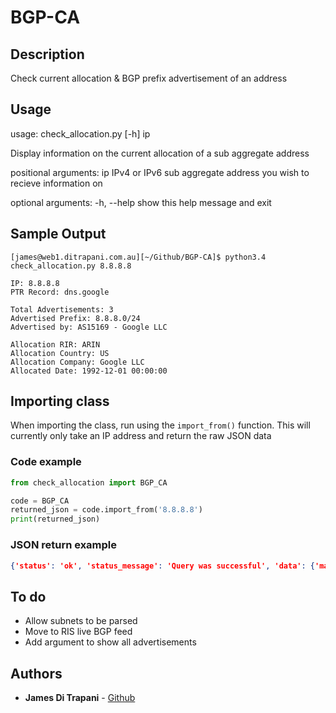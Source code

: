 
# BGP-CA
## Description
Check current allocation & BGP prefix advertisement of an address

## Usage
usage: check_allocation.py [-h] ip

Display information on the current allocation of a sub aggregate address

positional arguments:
  ip          IPv4 or IPv6 sub aggregate address you wish to recieve
              information on

optional arguments:
  -h, --help  show this help message and exit

## Sample Output
```
[james@web1.ditrapani.com.au][~/Github/BGP-CA]$ python3.4 check_allocation.py 8.8.8.8

IP: 8.8.8.8
PTR Record: dns.google

Total Advertisements: 3
Advertised Prefix: 8.8.8.0/24
Advertised by: AS15169 - Google LLC

Allocation RIR: ARIN
Allocation Country: US
Allocation Company: Google LLC
Allocated Date: 1992-12-01 00:00:00
```

## Importing class
When importing the class, run using the `import_from()` function. This will currently only take an IP address and return the raw JSON data

### Code example
```python
from check_allocation import BGP_CA

code = BGP_CA
returned_json = code.import_from('8.8.8.8')
print(returned_json)
```

### JSON return example
```json
{'status': 'ok', 'status_message': 'Query was successful', 'data': {'maxmind': {'city': None, 'country_code': 'US'}, 'iana_assignment': {'description': 'Administered by ARIN', 'date_assigned': None, 'assignment_status': 'legacy', 'whois_server': 'whois.arin.net'}, 'rir_allocation': {'country_code': 'US', 'ip': '8.0.0.0', 'allocation_status': 'allocated', 'date_allocated': '1992-12-01 00:00:00', 'prefix': '8.0.0.0/9', 'cidr': 9, 'rir_name': 'ARIN'}, 'ip': '8.8.8.8', 'prefixes': [{'asn': {'asn': 15169, 'description': 'Google LLC', 'country_code': 'US', 'name': 'GOOGLE'}, 'country_code': 'US', 'name': 'LVLT-GOGL-8-8-8', 'ip': '8.8.8.0', 'description': 'Google LLC', 'prefix': '8.8.8.0/24', 'cidr': 24}, {'asn': {'asn': 3356, 'description': 'Level 3 Parent, LLC', 'country_code': 'US', 'name': 'LEVEL3'}, 'country_code': 'US', 'name': 'LVLT-ORG-8-8', 'ip': '8.0.0.0', 'description': 'Level 3 Parent, LLC', 'prefix': '8.0.0.0/12', 'cidr': 12}, {'asn': {'asn': 3356, 'description': 'Level 3 Parent, LLC', 'country_code': 'US', 'name': 'LEVEL3'}, 'country_code': 'US', 'name': 'LVLT-ORG-8-8', 'ip': '8.0.0.0', 'description': 'Level 3 Parent, LLC', 'prefix': '8.0.0.0/9', 'cidr': 9}], 'ptr_record': 'dns.google'}, '@meta': {'api_version': 1, 'time_zone': 'UTC', 'execution_time': '117.72 ms'}}
```

## To do
- Allow subnets to be parsed
- Move to RIS live BGP feed
- Add argument to show all advertisements

## Authors
* **James Di Trapani** - [Github](https://github.com/jamesditrapani)

